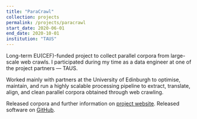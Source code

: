 ```yaml
---
title: "ParaCrawl"
collection: projects
permalink: /projects/paracrawl
start_date: 2020-06-01
end_date: 2020-10-01
institution: "TAUS"
---
```


Long-term EU(CEF)-funded project to collect parallel corpora from large-scale web crawls. I participated during my time as a data engineer at one of the project partners — TAUS.

Worked mainly with partners at the University of Edinburgh to optimise, maintain, and run a highly scalable processing pipeline to extract, translate, align, and clean parallel corpora obtained through web crawling.

Released corpora and further information on [project website](https://www.paracrawl.eu/). Released software on [GitHub](https://github.com/bitextor).
